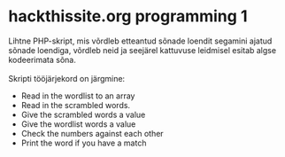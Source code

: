 # hackthissite.org programming 1

Lihtne PHP-skript, mis võrdleb etteantud sõnade loendit segamini ajatud sõnade loendiga, võrdleb neid ja seejärel kattuvuse leidmisel esitab algse kodeerimata sõna.<br><br>
Skripti tööjärjekord on järgmine:
- Read in the wordlist to an array
- Read in the scrambled words.
- Give the scrambled words a value
- Give the wordlist words a value
- Check the numbers against each other
- Print the word if you have a match
